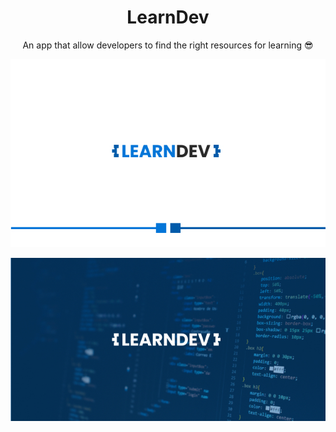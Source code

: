 <h1 align="center">LearnDev</h1>
<p align="center">An app that allow developers to find the right resources for learning 😎</p>
<p align="center">
  <img src="https://github.com/mouadTaoussi/learndev/blob/main/ld-front-end-2/src/assets/Logosection.jpg"/>
</p>
<p align="center">
  <img src="https://github.com/mouadTaoussi/learndev/blob/main/ld-front-end-2/src/assets/Logopresentation.jpg"/>
</p>